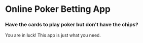 # Online Poker Betting App
### Have the cards to play poker but don't have the chips?

You are in luck! This app is just what you need.
